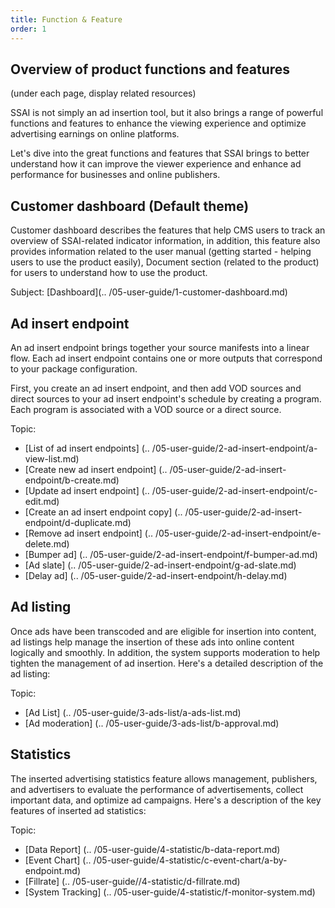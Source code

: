 ```yaml
---
title: Function & Feature
order: 1
---
```


## Overview of product functions and features

(under each page, display related resources)

SSAI is not simply an ad insertion tool, but it also brings a range of powerful functions and features to enhance the viewing experience and optimize advertising earnings on online platforms.

Let's dive into the great functions and features that SSAI brings to better understand how it can improve the viewer experience and enhance ad performance for businesses and online publishers.

## Customer dashboard (Default theme)

Customer dashboard describes the features that help CMS users to track an overview of SSAI-related indicator information, in addition, this feature also provides information related to the user manual (getting started - helping users to use the product easily),  Document section (related to the product) for users to understand how to use the product.

Subject: [Dashboard](.. /05-user-guide/1-customer-dashboard.md)

## Ad insert endpoint

An ad insert endpoint brings together your source manifests into a linear flow. Each ad insert endpoint contains one or more outputs that correspond to your package configuration.

First, you create an ad insert endpoint, and then add VOD sources and direct sources to your ad insert endpoint's schedule by creating a program. Each program is associated with a VOD source or a direct source.

Topic:

- [List of ad insert endpoints] (.. /05-user-guide/2-ad-insert-endpoint/a-view-list.md)
- [Create new ad insert endpoint] (.. /05-user-guide/2-ad-insert-endpoint/b-create.md)
- [Update ad insert endpoint] (.. /05-user-guide/2-ad-insert-endpoint/c-edit.md)
- [Create an ad insert endpoint copy] (.. /05-user-guide/2-ad-insert-endpoint/d-duplicate.md)
- [Remove ad insert endpoint] (.. /05-user-guide/2-ad-insert-endpoint/e-delete.md)
- [Bumper ad] (.. /05-user-guide/2-ad-insert-endpoint/f-bumper-ad.md)
- [Ad slate] (.. /05-user-guide/2-ad-insert-endpoint/g-ad-slate.md)
- [Delay ad] (.. /05-user-guide/2-ad-insert-endpoint/h-delay.md)

## Ad listing

Once ads have been transcoded and are eligible for insertion into content, ad listings help manage the insertion of these ads into online content logically and smoothly. In addition, the system supports moderation to help tighten the management of ad insertion. Here's a detailed description of the ad listing:

Topic:

- [Ad List] (.. /05-user-guide/3-ads-list/a-ads-list.md)
- [Ad moderation] (.. /05-user-guide/3-ads-list/b-approval.md)

## Statistics

The inserted advertising statistics feature allows management, publishers, and advertisers to evaluate the performance of advertisements, collect important data, and optimize ad campaigns. Here's a description of the key features of inserted ad statistics:

Topic:

- [Data Report] (.. /05-user-guide/4-statistic/b-data-report.md)
- [Event Chart] (.. /05-user-guide/4-statistic/c-event-chart/a-by-endpoint.md)
- [Fillrate] (.. /05-user-guide//4-statistic/d-fillrate.md)
- [System Tracking] (.. /05-user-guide/4-statistic/f-monitor-system.md)
